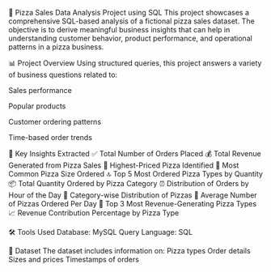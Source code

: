 
🍕 Pizza Sales Data Analysis Project using SQL
This project showcases a comprehensive SQL-based analysis of a fictional pizza sales dataset. The objective is to derive meaningful business insights that can help in understanding customer behavior, product performance, and operational patterns in a pizza business.

📊 Project Overview
Using structured queries, this project answers a variety of business questions related to:

Sales performance

Popular products

Customer ordering patterns

Time-based order trends

🧠 Key Insights Extracted
✅ Total Number of Orders Placed
💰 Total Revenue Generated from Pizza Sales
🧀 Highest-Priced Pizza Identified
🍕 Most Common Pizza Size Ordered
🔝 Top 5 Most Ordered Pizza Types by Quantity
📦 Total Quantity Ordered by Pizza Category
⏰ Distribution of Orders by Hour of the Day
📁 Category-wise Distribution of Pizzas
📅 Average Number of Pizzas Ordered Per Day
💸 Top 3 Most Revenue-Generating Pizza Types
📈 Revenue Contribution Percentage by Pizza Type

🛠️ Tools Used
Database:   MySQL
Query Language: SQL

📁 Dataset
The dataset includes information on:
Pizza types
Order details
Sizes and prices
Timestamps of orders


